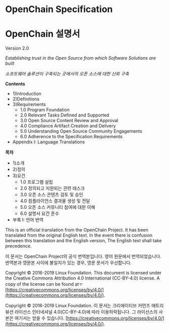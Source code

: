 #                 OpenChain Specification
#                 OpenChain 설명서
Version 2.0

_Establishing trust in the Open Source from which Software Solutions are built_

_소프트웨어 솔루션이 구축되는 곳에서의 오픈 소스에 대한 신뢰 구축_


**Contents**

 - 1)Introduction
 - 2)Definitions
 - 3)Requirements
	 - 1.0 Program Foundation
	 - 2.0 Relevant Tasks Defined and Supported
	 - 3.0 Open Source Content Review and Approval
	 - 4.0 Compliance Artifact Creation and Delivery
	 - 5.0 Understanding Open Source Community Engagements       
	 - 6.0 Adherence to the Specification Requirements
- Appendix I: Language Translations

**목차**

 - 1)소개
 - 2)정의
 - 3)요건
	 - 1.0 프로그램 설립
	 - 2.0 정의되고 지원되는 관련 태스크
	 - 3.0 오픈 소스 콘텐츠 검토 및 승인
	 - 4.0 컴플라이언스 결과물 생성 및 전달
	 - 5.0 오픈 소스 커뮤니티 참여에 대한 이해       
	 - 6.0 설명서 요건 준수
- 부록 I: 언어 번역

This is an official translation from the OpenChain Project. It has been translated from the original English text. In the event there is confusion between this translation and the English version, The English text shall take precedence.

이 문서는 OpenChain Project의 공식 번역본입니다. 영어 원문에서 번역되었습니다. 번역본과 영문본 사이에 불일치가 있는 경우, 영문 문서가 우선합니다.

Copyright © 2016-2019 Linux Foundation. This document is licensed under the Creative Commons Attribution 4.0 International (CC-BY-4.0) license. A copy of the license can be found atㅜ [https://creativecommons.org/licenses/by/4.0/](https://creativecommons.org/licenses/by/4.0/).

Copyright © 2016-2019 Linux Foundation. 이  문서는  크리에이티브  커먼즈  애트리뷰션  라이선스  인터네셔널 4.0(CC-BY-4.0)에  따라  이용허락됩니다. 그  라이선스의  사본은  여기서는  얻을  수  있습니다. [https://creativecommons.org/licenses/by/4.0/](https://creativecommons.org/licenses/by/4.0/).
